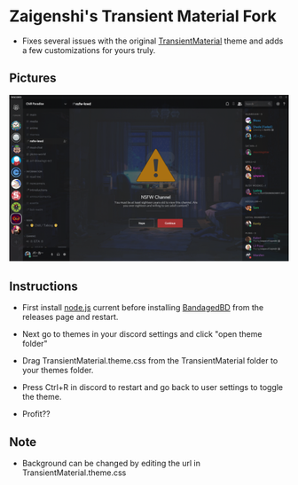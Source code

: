# Zaigenshi's Transient Material Fork

- Fixes several issues with the original [TransientMaterial](https://github.com/rauenzi/BetterDiscordAddons/tree/master/Themes/TransientMaterial) theme and adds a few customizations for yours truly.

## Pictures

![](pic.png)

## Instructions

- First install [node.js](https://nodejs.org/en/) current before installing [BandagedBD](https://github.com/rauenzi/BetterDiscordApp/releases) from the releases page and restart.

- Next go to themes in your discord settings and click "open theme folder"

- Drag TransientMaterial.theme.css from the TransientMaterial folder to your themes folder.

- Press Ctrl+R in discord to restart and go back to user settings to toggle the theme.

- Profit??

## Note

- Background can be changed by editing the url in TransientMaterial.theme.css
